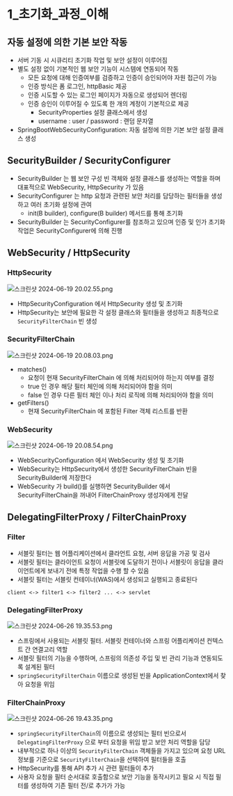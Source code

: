 # 1_초기화_과정_이해

## 자동 설정에 의한 기본 보안 작동
- 서버 기동 시 시큐리티 초기화 작업 및 보안 설정이 이루어짐
- 별도 설정 없이 기본적인 웹 보안 기능이 시스템에 연동되어 작동
  - 모든 요청에 대해 인증여부를 검증하고 인증이 승인되어야 자원 접근이 가능
  - 인증 방식은 폼 로그인, httpBasic 제공
  - 인증 시도할 수 있는 로그인 페이지가 자동으로 생성되어 렌더링
  - 인증 승인이 이루어질 수 있도록 한 개의 계정이 기본적으로 제공
    - SecurityProperties 설정 클래스에서 생성
    - username : user / password : 랜덤 문자열
- SpringBootWebSecurityConfiguration: 자동 설정에 의한 기본 보안 설정 클래스 생성

## SecurityBuilder / SecurityConfigurer
- SecurityBuilder 는 웹 보안 구성 빈 객체와 설정 클래스를 생성하는 역할을 하며 대표적으로 WebSecurity, HttpSecurity 가 있음
- SecurityConfigurer 는 http 요청과 관련된 보안 처리를 담당하는 필터들을 생성하고 여러 초기화 설정에 관여
  - init(B builder), configure(B builder) 메서드를 통해 초기화
- SecurityBuilder 는 SecurityConfigurer를 참조하고 있으며 인증 및 인가 초기화 작업은 SecurityConfigurer에 의해 진행

## WebSecurity / HttpSecurity  
### HttpSecurity
![스크린샷 2024-06-19 20.02.55.png](스크린샷_2024-06-19_20.02.55.png)
- HttpSecurityConfiguration 에서 HttpSecurity 생성 및 초기화
- HttpSecurity는 보안에 필요한 각 설정 클래스와 필터들을 생성하고 최종적으로 `SecurityFilterChain` 빈 생성

  
### SecurityFilterChain
![스크린샷 2024-06-19 20.08.03.png](스크린샷_2024-06-19_20.08.03.png)
  - matches() 
    - 요청이 현재 SecurityFilterChain 에 의해 처리되어야 하는지 여부를 결정
    - true 인 경우 해당 필터 체인에 의해 처리되어야 함을 의미
    - false 인 경우 다른 필터 체인 이나 처리 로직에 의해 처리되어야 함을 의미
  - getFilters()
    - 현재 SecurityFilterChain 에 포함된 Filter 객체 리스트를 반환

### WebSecurity
![스크린샷 2024-06-19 20.08.54.png](스크린샷_2024-06-19_20.08.54.png)
- WebSecurityConfiguration 에서 WebSecurity 생성 및 초기화
- WebSecurity는 HttpSecurity에서 생성한 SecurityFilterChain 빈을 SecurityBuilder에 저장한다
- WebSecurity 가 build()를 실행하면 SecurityBuilder 에서 SecurityFilterChain을 꺼내어 FilterChainProxy 생성자에게 전달

## DelegatingFilterProxy / FilterChainProxy
### Filter
- 서블릿 필터는 웹 어플리케이션에서 클라언트 요청, 서버 응답을 가공 및 검사
- 서블릿 필터는 클라이언트 요청이 서블릿에 도달하기 전이나 서블릿이 응답을 클라이언트에게 보내기 전에 특정 작업을 수행 할 수 있음
- 서블릿 필터는 서블릿 컨테이너(WAS)에서 생성되고 실행되고 종료된다
```
client <-> filter1 <-> filter2 ... <-> servlet  
```
### DelegatingFilterProxy
![스크린샷 2024-06-26 19.35.53.png](스크린샷_2024-06-26_19.35.53.png)
- 스프링에서 사용되는 서블릿 필터. 서블릿 컨테이너와 스프링 어플리케이션 컨텍스트 간 연결고리 역할
- 서블릿 필터의 기능을 수행하며, 스프링의 의존성 주입 및 빈 관리 기능과 연동되도록 설계된 필터
- `springSecurityFilterChain` 이름으로 생성된 빈을 ApplicationContext에서 찾아 요청을 위임

### FilterChainProxy
![스크린샷 2024-06-26 19.43.35.png](스크린샷_2024-06-26_19.43.35.png)
- `springSecurityFilterChain`의 이름으로 생성되는 필터 빈으로서 `DelegatingFilterProxy` 으로 부터 요청을 위임 받고 보안 처리 역할을 담당
- 내부적으로 하나 이상의 `SecurityFilterChain` 객체들을 가지고 있으며 요청 URL 정보를 기준으로 `SecurityFilterChain`을 선택하여 필터들을 호출
- HttpSecurity를 통해 API 추가 시 관련 필터들이 추가
- 사용자 요청을 필터 순서대로 호출함으로 보안 기능을 동작시키고 필요 시 직접 필터를 생성하여 기존 필터 전/로 추가가 가능
